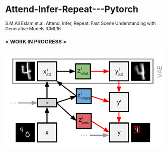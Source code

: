 # Attend-Infer-Repeat---Pytorch
S.M.Ali Eslam et.al. Attend, Infer, Repeat: Fast Scene Understanding with Generative Models ICML16
### < WORK IN PROGRESS >
![title](AIR.png)
